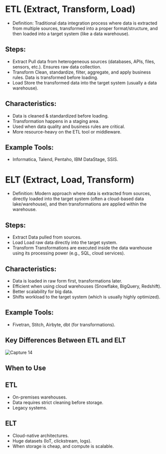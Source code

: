 # ETL (Extract, Transform, Load)

* Definition: Traditional data integration process where data is extracted from multiple sources, transformed into a proper format/structure, and then loaded into a target system (like a data warehouse).

## Steps:

* Extract
Pull data from heterogeneous sources (databases, APIs, files, sensors, etc.). Ensures raw data collection.
* Transform
Clean, standardize, filter, aggregate, and apply business rules. Data is transformed before loading.
* Load
Store the transformed data into the target system (usually a data warehouse).

## Characteristics:

* Data is cleaned & standardized before loading.
* Transformation happens in a staging area.
* Used when data quality and business rules are critical.
* More resource-heavy on the ETL tool or middleware.

## Example Tools:
* Informatica, Talend, Pentaho, IBM DataStage, SSIS.

# ELT (Extract, Load, Transform)

* Definition: Modern approach where data is extracted from sources, directly loaded into the target system (often a cloud-based data lake/warehouse), and then transformations are applied within the warehouse.

## Steps:

* Extract
Data pulled from sources.
* Load
Load raw data directly into the target system.
* Transform
Transformations are executed inside the data warehouse using its processing power (e.g., SQL, cloud services).

## Characteristics:

* Data is loaded in raw form first, transformations later.
* Efficient when using cloud warehouses (Snowflake, BigQuery, Redshift).
* Better scalability for big data.
* Shifts workload to the target system (which is usually highly optimized).

## Example Tools:
* Fivetran, Stitch, Airbyte, dbt (for transformations).

## Key Differences Between ETL and ELT
![Capture 14](https://github.com/user-attachments/assets/cfec88e2-13f2-4039-93c7-47fb7089b8cd)

## When to Use

## ETL
* On-premises warehouses.
* Data requires strict cleaning before storage.
* Legacy systems.

## ELT

* Cloud-native architectures.
* Huge datasets (IoT, clickstream, logs).
* When storage is cheap, and compute is scalable.





